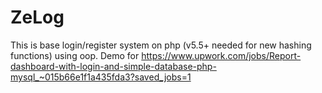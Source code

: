 # ZeLog
This is base login/register system on php (v5.5+ needed for new hashing functions) using oop.
Demo for https://www.upwork.com/jobs/Report-dashboard-with-login-and-simple-database-php-mysql_~015b66e1f1a435fda3?saved_jobs=1
